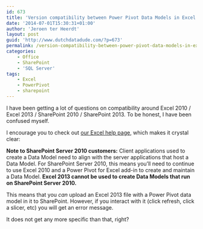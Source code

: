 ```yaml
---
id: 673
title: 'Version compatibility between Power Pivot Data Models in Excel 2010 / 2013 and SharePoint 2010 / 2013'
date: '2014-07-01T15:30:31+01:00'
author: 'Jeroen ter Heerdt'
layout: post
guid: 'http://www.dutchdatadude.com/?p=673'
permalink: /version-compatibility-between-power-pivot-data-models-in-excel-2010-2013-and-sharepoint-2010-2013/
categories:
    - Office
    - SharePoint
    - 'SQL Server'
tags:
    - Excel
    - PowerPivot
    - sharepoint
---
```


I have been getting a lot of questions on compatibility around Excel 2010 / Excel 2013 / SharePoint 2010 / SharePoint 2013. To be honest, I have been confused myself.

I encourage you to check out <a href="http://office.microsoft.com/en-us/excel-help/version-compatibility-between-power-pivot-data-models-in-excel-2010-and-excel-2013-HA103929426.aspx">our Excel help page</a>, which makes it crystal clear:

<strong>Note to SharePoint Server 2010 customers:</strong> Client applications used to create a Data Model need to align with the server applications that host a Data Model. For SharePoint Server 2010, this means you’ll need to continue to use Excel 2010 and a Power Pivot for Excel add-in to create and maintain a Data Model. <strong>Excel 2013 cannot be used to create Data Models that run on SharePoint Server 2010.</strong>

This means that you <em>can</em> upload an Excel 2013 file with a Power Pivot data model in it to SharePoint. However, if you interact with it (click refresh, click a slicer, etc) you will get an error message.

It does not get any more specific than that, right?

&nbsp;

&nbsp;